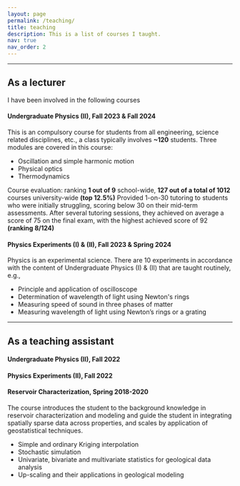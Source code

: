 ```yaml
---
layout: page
permalink: /teaching/
title: teaching
description: This is a list of courses I taught.
nav: true
nav_order: 2
---
```


---

## As a lecturer

I have been involved in the following courses

#### Undergraduate Physics (II), Fall 2023 & Fall 2024

This is an compulsory course for students from all engineering, science related disciplines, etc., a class typically involves **~120** students. Three modules are covered in this course:

- Oscillation and simple harmonic motion
- Physical optics
- Thermodynamics

Course evaluation: ranking **1 out of 9** school-wide, **127 out of a total of 1012** courses university-wide **(top 12.5%)**
Provided 1-on-30 tutoring to students who were initially struggling, scoring below 30 on their
mid-term assessments. After several tutoring sessions, they achieved on average a score of 75 on
the final exam, with the highest achieved score of 92 **(ranking 8/124)**

#### Physics Experiments (I) & (II), Fall 2023 & Spring 2024

Physics is an experimental science. There are 10 experiments in accordance with the content of Undergraduate Physics (I) & (II) that are taught routinely, e.g.,

- Principle and application of oscilloscope
- Determination of wavelength of light using Newton's rings
- Measuring speed of sound in three phases of matter
- Measuring wavelength of light using Newton’s rings or a grating

---

## As a teaching assistant

#### Undergraduate Physics (II), Fall 2022

#### Physics Experiments (II), Fall 2022

#### Reservoir Characterization, Spring 2018-2020

The course introduces the student to the background knowledge in reservoir characterization and modeling and guide the student in integrating spatially sparse data across properties, and scales by application of geostatistical techniques.

- Simple and ordinary Kriging interpolation
- Stochastic simulation
- Univariate, bivariate and multivariate statistics for geological data analysis
- Up-scaling and their applications in geological modeling
